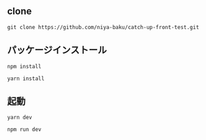 ## clone

```
git clone https://github.com/niya-baku/catch-up-front-test.git
```

## パッケージインストール
```
npm install
```

```
yarn install
```

## 起動
```
yarn dev
```
```
npm run dev
```
